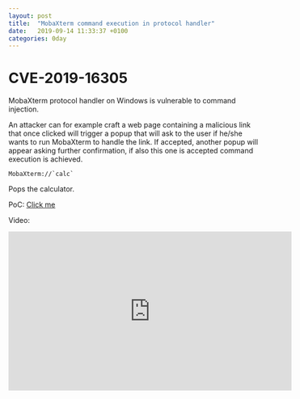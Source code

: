 ```yaml
---
layout: post
title:  "MobaXterm command execution in protocol handler"
date:   2019-09-14 11:33:37 +0100
categories: 0day
---
```


# CVE-2019-16305

MobaXterm protocol handler on Windows is vulnerable to command injection.

An attacker can for example craft a web page containing a malicious link that once clicked will trigger a popup that will ask to the user if he/she wants to run MobaXterm to handle the link. If accepted, another popup will appear asking further confirmation, if also this one is accepted command execution is achieved.

``MobaXterm://`calc` ``

Pops the calculator.

PoC: [Click me](MobaXterm://`calc`)

Video:
<iframe width="560" height="315" src="https://www.youtube.com/embed/dMOkJBXVazA" frameborder="0" allow="accelerometer; autoplay; encrypted-media; gyroscope; picture-in-picture" allowfullscreen></iframe>
